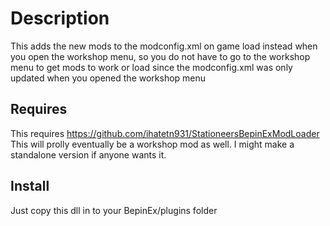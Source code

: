 # Description
This adds the new mods to the modconfig.xml on game load instead when you open the workshop menu, so you do not have to go to the workshop menu to get mods to work or load since the modconfig.xml was 
only updated when you opened the workshop menu

## Requires
This requires https://github.com/ihatetn931/StationeersBepinExModLoader
This will prolly eventually be a workshop mod as well.
I might make a standalone version if anyone wants it.

## Install
Just copy this dll in to your BepinEx/plugins folder